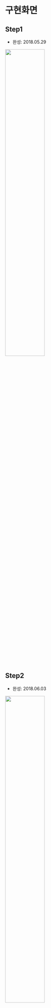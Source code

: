 # 구현화면

## Step1
- 완성: 2018.05.29
<img src="./screenshot/step1.png" width="50%">

## Step2
- 완성: 2018.06.03
<img src="./screenshot/step2.png" width="50%">

## Step3
- 완성: 2018.06.05
<img src="./screenshot/step3.png" width="50%">

## Step4
- 완성: 2018.06.11
<img src="./screenshot/step4.png" width="50%">

***

# 공부한 것 & 알게된 것들

## 테이블뷰와 셀 스타일 기본

### 테이블뷰 생성
- 스토리보드에서 UITableViewController 추가하여 이용
- 코드로는 커스텀 클래스에 UITableViewDataSource와 UITableViewDelegate 프로토콜 구현하여 테이블뷰컨트롤러로 이용
- 커스텀 클래스를 따로 프로토콜을 구현하지않고 프로젝트 내에 파일 추가시 Cocoa Touch Class를 선택하여 UITableViewController를 추가하는 방법도 있다.
  - 참고: `class UITableViewController : UIViewController, UITableViewDelegate, UITableViewDataSource`

### Static Cells / Dynamic Prototypes
테이블뷰의 특성은 동적 프로토타입 / 정적 셀 이 있다. 새로운 테이블뷰를 생성할 때 기본 설정 값은 동적 프로토타입이다.
- Dynamic Prototypes (동적 프로토타입)
  - 행(셀)의 개수가 고정되어있지 않는 테이블뷰에 사용.
  - 앱이 실행되는 도중 상태가 바뀌면 (ex. 사용자가 목록에서 항목을 삭제하거나 추가하는 행동을 할때) 셀의 개수가 상황에 따라 변경된다.
  - UITableViewDataSource 인스턴스에 의해 콘텐츠를 관리
  - 셀 하나를 디자인해 이를 다른 셀의 템플릿으로 사용
- Static Cells (정적 셀)
  - 말그대로 정적. 고정된 레이아웃과 행(셀)의 수를를 가지는 테이블뷰에 사용한다.
  - 테이블뷰를 만드는 시점에 테이블의 형태와 셀의 수가 정해져있는 경우 사용한다. 앱이 실행되면서 상태가 바뀐다고해서 테이블뷰의 셀의 수가 변화되거나 하지 않는다.

### 테이블뷰 스타일
- plain
  - 하나 이상의 섹션을 가질 수 있음
  - 섹션 또한 하나 이상의 열(row)을 가질 수 있고, 각 섹션은 header와 footer를 가질 수 있음
  - (헤더와 섹션에 이미지를 넣고싶으면 커스텀뷰를 가지게 할 수도 있다.)
  - indexed list : 주소록처럼 인덱스가 섹션의 헤더 타이틀이고 오른쪽 스크롤에 인덱스가 표시됨
  - selection list
- grouped
  - 섹션이 그룹핑되어있는 형태로, 각각의 섹션이 시각적으로 구분되어 보임
  - 구분된 섹션은 회색으로 배경이 처리되고 그룹 내의 셀들은 흰색 배경

### 셀 스타일
- 테이블에서 열(row)형태로 그려진 셀. 셀 스타일은 네가지가 제공된다.
- [UITableViewCell](https://developer.apple.com/documentation/uikit/uitableviewcell)클래스를 이용하여 셀의 content와 background를 관리한다.
- 가장 간단한 방법은 predefined styles을 사용하는 것이다.
  - [UITableViewCellStyleDefault](https://developer.apple.com/documentation/uikit/uitableviewcellstyle/default): 왼쪽에 이미지, 이미지 옆은 타이틀 한개 있는 형태
  - [UITableViewCellStyleSubtitle](https://developer.apple.com/documentation/uikit/uitableviewcellstyle/subtitle): default스타일과 동일하지만 타이틀 아래에 subtitle(상세 설명. 작은 글씨)이 있는 형태
  - [UITableViewCellStyleValue1](https://developer.apple.com/documentation/uikit/uitableviewcellstyle/uitableviewcellstylevalue1): 이미지가 없고 셀 왼쪽에 타이틀이 있고 오른쪽에 subtitle이 있는 형태. 이미지를 넣을 수 없다.
  - [UITableViewCellStyleValue2](https://developer.apple.com/documentation/uikit/uitableviewcellstyle/value2): 마찬가지로 이미지를 넣을 수 없으며, 셀 왼쪽에 subtitle이 있고 오른쪽에는 description이 있는 형태.

- [테이블 뷰 셀에 대한 상세설명 - Table View Programming Guide - A Closer Look at Table View Cells ](https://developer.apple.com/library/content/documentation/UserExperience/Conceptual/TableView_iPhone/TableViewCells/TableViewCells.html#//apple_ref/doc/uid/TP40007451-CH7-SW1)

### 악세서리 뷰
accessory-type constants로 제공되는 세 개의 표준 뷰가 있다.
<img src="./img/accessoryView.png" width="100%">
- [이미지 출처 - Table View Programming Guide](https://developer.apple.com/library/content/documentation/UserExperience/Conceptual/TableView_iPhone/TableViewStyles/TableViewCharacteristics.html#//apple_ref/doc/uid/TP40007451-CH3-SW1)


## 테이블뷰 API

### Table View - 테이블뷰
- TableView는 UITableViewClass의 인스턴스이다.
- UITableViewClass의 메소드를 통해 테이블뷰의 외관(appearance)을 설정할 수 있다.
  - (for example, specifying the default height of rows or providing a subview used as the header for the table)
- 또 다른 메소드로는 현재 선택된 열(row), 특정한 열이나 셀에 접근할 수 있다.
- 메소드로는 선택된 셀을 관리하고, 뷰를 스크롤하거나, 열이나 섹션을 추가하거나 제거할 수 있다.
- UITableView는 UIScrollView를 상속받아 스크롤링을 구현하는데, 테이블뷰는 특별하게 수직적 스크롤링(vertical scrolling)만 허용된다.

### Table View Controller - 테이블뷰 컨트롤러
The UITableViewController class manages a table view and adds support for many standard table
- UITableViewController 클래스는 테이블뷰를 관리하는 동작을 한다. 선택 관리(selection management), 열 수정, 테이블 설정 등의 동작들과 관련해서 테이블뷰를 서포트한다.
- 테이블뷰컨트롤러를 직접적으로 사용하지는 않고, UITableViewController를 상속받아서 커스텀클래스를 구현한다.

### Data Source and Delegate - 데이터소스와 델리게이트
- 테이블뷰를 사용하기위해서는 Data Source and Delegate를 반드시 구현해야한다.
- MVC패턴에 따라, data source는 앱의 model과 table view의 중간자 역할을 한다.
- Delegate는 테이블뷰의 동작과 출현(appearance)을 담당한다. view가 변경되는 사항을 델리게이트가 담당하고, 뷰는 그 델리게이트에 의존하여 뷰를 업데이트한다.
- Data source와 Delegate는 같은 객체일수 있고,(한 클래스에서 구현할 수도 있고) 그 클래스는 UITableViewController를 상속받는다.
- Data source는 UITableViewDataSource프로토콜을 따른다.
- Delegate는  UITableViewDelegate프로토콜을 따르며, required메소드는 없고 optional메소드를 필요에 따라 구현하면 된다.

### IndexPath Class
- Swift에서는 NSIndexPath 대신 IndexPath를 사용.
- 테이블뷰의 메소드들은 Indexpath를 파라미터나 리턴밸류로 사용한다.
- 셀을 index path를 이용하여 정렬할때 사용한다.
- index path는 중첩된 어레이(이중배열, nested array)의 특정한 노드로 가는 경로를 확인하고(identify), foundation프레임워크 내에서는 [NSIndexPath](https://developer.apple.com/documentation/foundation/nsindexpath)클래스이다.
- IndexPath의 section과 row: 행렬형태로 이해하고 보면 쉬움
  - section: 셀이 위치해야할 섹션. (The section in the table that the cell is going to be placed into.)
  - row: 섹션 내에서의 셀의 위치(순서) (The row (in the section) that the cell will be placed into.)
  - [참고링크 - Stackoverflow](https://stackoverflow.com/questions/28178030/what-does-indexpath-row-return)

### Table View Cells - 테이블뷰 셀
- 셀은 UITableViewCell클래스를 상속받는다.
- UITableViewCell클래스는 셀 선택과 편집, 악세서리 뷰 관리, 셀 설정(configuration) 메소드를 제공한다.
- predefined style을 이용해서 미리 정의된 스타일로 셀을 설정 할 수 있음
- 이미 기존에 있는 셀(“off-the-shelf” cell object)에 커스텀서브뷰를 올려서 구현할 수도 있다.
- UITableViewCell클래스를 상속받은 커스텀뷰를 만들어서 셀의 외관(appearance)이나 동작을 만들 수도 있다.
- [테이블뷰 셀에 대한 더 자세한 내용 - A Closer Look at Table View Cells](https://developer.apple.com/library/content/documentation/UserExperience/Conceptual/TableView_iPhone/TableViewCells/TableViewCells.html#//apple_ref/doc/uid/TP40007451-CH7-SW1)

## 테이블뷰 셀
- 테이블뷰를 이루는 개별적인 행(row)
- UITableViewCell클래스 상속

## UITableViewCell클래스 셀 콘텐츠의 프로퍼티
- textLabel: (UILabel 타입) 주제목 레이블
- detailTextLabel: (UILabel 타입) 추가 세부 사항 표시를 위한 부제목 레이블
- imageView: (UIImageView 타입) 이미지 표시를 위한 이미지뷰
- UITableViewCell을 커스텀하는 경우, 기본 프로퍼티와 변수명이 같으면 원하는 대로 동작하지 않을 수 있으니 커스텀 셀 클래스의 변수명은 다르게 지어야함.
  - (imageView, textLabel, detailLabel, accessoryView 등의 기본 프로퍼티 이름)

## Configure UITableViewCell
> 아래의 리스트들을 설정하여 셀을 설정할 수 있음. 셀의 요소를 파악하는데 도움이 되어 가져옴.

- `selectionStyle`—Controls the appearance of the cell when selected.
- `accessoryType and accessoryView`—Allow you to set one of the standard accessory views (disclosure indicator or detail disclosure control) or a custom accessory view for a cell in normal (nonediting) mode. For a custom view, you may provide any UIView object, such as a slider, a switch, or a custom view.
- `editingAccessoryType and editingAccessoryView`—Allow you to set one of the standard accessory views (disclosure indicator or detail disclosure control) or a custom accessory view for a cell in editing mode. For a custom view, you may provide any UIView object, such as a slider, a switch, or a custom view.
- `showsReorderControl`—Specifies whether it shows a reordering control when in editing mode. The related but read-only editingStyle property specifies the type of editing control the cell has (if any). The delegate returns the value of the editingStyle property in its implementation of the tableView:editingStyleForRowAtIndexPath: method.
- `backgroundView and selectedBackgroundView`—Provide a background view (when a cell is unselected and selected) to display behind all other views of the cell.
- `indentationLevel and indentationWidth`—Specify the indentation level for cell content and the width of each indentation level.


## 커스텀 셀 만들기

### 셀의 높이: rowHeight프로퍼티
#### 셀 높이 관련 이슈
- 셀 높이를 스토리보드에서 지정해주었지만 셀의 콘텐츠(UIImageview)크기에 따라서 셀 높이가 바뀜
<img src="./img/rowHeight2.png" width="50%">
<img src="./img/rowHeight1.png" width="60%">
(이미지가 들어간 셀은 80을 넘어서 이미지 height만큼 셀 높이가 늘어남)

#### 1. UIImageview의 Constraint
- **원인:** UIImageview에 왼쪽 이랑 상단, 가로와 세로길이(셀과 동일하도록) constraint밖에안줌
- (보통 view에 frame값 설정해주듯이, 그걸로도 셀 내에서 imageview 위치는 잡힌다고 가정함)
- **시도:** 아래랑 오른쪽위치 까지 사방을 다 막아야 제약을 벗어나지 않을까 하고 하단과 오른쪽에 constraint 0으로 줌

#### 2. rowHeight속성으로 셀 크기 지정하기
- 위에서처럼 스토리보드의 속성인스펙터에서 셀의 높이를 지정해주었지만 그게 다가 아님
- 1. `tableView.rowHeight = 80`처럼 테이블 뷰의 셀의 높이를 지정해줘야함
  - You may set the row height for cells if the delegate doesn’t implement the `tableView(_:heightForRowAt:)` method. The default value of rowHeight is automaticDimension. ([애플문서](https://developer.apple.com/documentation/uikit/uitableview/1614852-rowheight) 참고)
  - 델리게이트 메소드에서 row height을 구현하지 않을거면 위의 방법처럼 프로퍼티에 값을 바로 넣어줘야한다. 만약 rowHeight을 구현하지 않으면 기본값이 automaticDimension이기 때문에 자동 self-resizing이 된다.
- 2. 셀 높이를 델리게이트 메소드를 통해서 지정해주는 방법:  `tableView(_:estimatedHeightForRowAt:) -> CGFloat`
  - 해당 메소드를 구현하지 않으면 **automaticDimension를 리턴** 하여 셀이 self-resizing됨
- 두 방법의 차이점 : **성능** 차이
  - There are performance implications to using `tableView(_:heightForRowAt:)` instead of rowHeight. Every time a table view is displayed, it calls `tableView(_:heightForRowAt:)` on the delegate for each of its rows, which can result in a significant performance problem with table views having a large number of rows. ([애플문서](https://developer.apple.com/documentation/uikit/uitableview/1614852-rowheight) 참고)
  - tableView.rowHeight을 전부 다 세팅해주는 것 보다, 셀이 하나 그려질때마다 델리게이트의 메소드를 호출해서 셀의 높이를 리턴받아서 설정하는것이 더 성능상 비효율을 일으킬 수 있다. 만약 테이블뷰의 셀이 1000개정도 된다면 그 성능 문제는 더욱 심각해질 수 있는 것.


##### 참고자료
- [참고링크 - 애플문서 rowHeight](https://developer.apple.com/documentation/uikit/uitableview/1614852-rowheight)
- [참고링크 - 애플문서 tableView(_:heightForRowAt:)](https://developer.apple.com/documentation/uikit/uitableviewdelegate/1614926-tableview?changes=_6)
- [참고링크 - stackoverflow](https://stackoverflow.com/questions/35169125/minimum-cell-height-with-uitableviewautomaticdimension?utm_medium=organic&utm_source=google_rich_qa&utm_campaign=google_rich_qa)
- [참고링크 - Table View 유동적인 행 높이 지정하기](http://blog.naver.com/PostView.nhn?blogId=jdub7138&logNo=220963701224&categoryNo=0&parentCategoryNo=115&viewDate=&currentPage=1&postListTopCurrentPage=1&from=search)
- [참고링크 - Raywenderlich(Self-sizing Table View) Cells](https://www.raywenderlich.com/129059/self-sizing-table-view-cells)



## Codable
```swift
class HolidayDataParser {

    let decoder = JSONDecoder()

    func extractData() -> Data? {
        let path = Bundle.main.path(forResource: "Holiday", ofType: "json")
        let url = URL(fileURLWithPath: path!)
        guard let data = try? Data(contentsOf: url) else { return nil }
        return data
    }

    func makeJSON(of data: Data) -> Any? {
        if let json = try? JSONSerialization.jsonObject(with: data, options: []) as! [[String:String]] {
            return json
        } else {
            return nil
        }
    }

    // Codable타입 객체를 사용하여 JSONSerialization사용 X
    func makeHolidayData(from data: Data?) -> Codable? {
        guard let datum = data else { return nil }
        guard let holiday = try? decoder.decode([HolidayData].self, from: datum) else { return nil }
        return holiday
    }
}

// Codable 타입의 HolidayData
struct HolidayData: Codable {
    var date: String
    var subtitle: String
    var image: String?
}
```
- Codable: Codable프로토콜을 사용하여 JSONSerialization없이 바로 Data타입을 객체로 변환할 수 있었음
- 변환을 원하는 객체는 Codable타입이어야 함
- **Codable 사용X 일때**
  - extractData() - makeJSON() - 딕셔너리 key:value 읽어와서 객체 초기화하기
  - Holiday.json파일 Data로 변환하여 읽어오기 > Data를 JSONSerialization하여 foundation type으로 변환
- **Codable 사용O 일때**:
  - extractData() - makeJSON() - makeHolidayData()
  - 바로 원하는 객체(Codable 타입)로 변경 가능.
